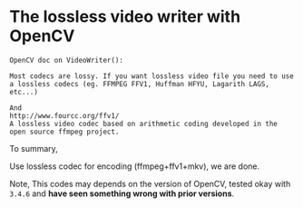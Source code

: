 # The lossless video writer with OpenCV

``` vi
OpenCV doc on VideoWriter():

Most codecs are lossy. If you want lossless video file you need to use a lossless codecs (eg. FFMPEG FFV1, Huffman HFYU, Lagarith LAGS, etc...)

And 
http://www.fourcc.org/ffv1/
A lossless video codec based on arithmetic coding developed in the open source ffmpeg project.
```

To summary,

Use lossless codec for encoding (ffmpeg+ffv1+mkv), we are done.


Note,
This codes may depends on the version of OpenCV, tested okay with `3.4.6` and **have seen something wrong with prior versions**.
